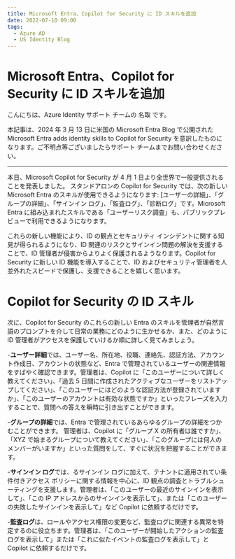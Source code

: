 ```yaml
---
title: Microsoft Entra、Copilot for Security に ID スキルを追加
date: 2022-07-10 09:00
tags:
  - Azure AD
  - US Identity Blog
---
```


# Microsoft Entra、Copilot for Security に ID スキルを追加

こんにちは、Azure Identity サポート チームの 名取 です。

本記事は、2024 年 3 月 13 日に米国の Microsoft Entra Blog で公開された Microsoft Entra adds identity skills to Copilot for Security を意訳したものになります。ご不明点等ございましたらサポート チームまでお問い合わせください。

----

本日、Microsoft Copilot for Security が 4 月 1 日より全世界で一般提供されることを発表しました。 スタンドアロンの Copilot for Security では、次の新しい Microsoft Entra のスキルが使用できるようになります: [ユーザーの詳細」、「グループの詳細」、「サインイン ログ」、「監査ログ」、「診断ログ」です。Microsoft Entra に組み込まれたスキルである「ユーザーリスク調査」も、パブリックプレビューで利用できるようになります。 

これらの新しい機能により、ID の観点とセキュリティ インシデントに関する知見が得られるようになり、ID 関連のリスクとサインイン問題の解決を支援することで、ID 管理者が侵害からよりよく保護されるようなります。Copilot for Security に新しい ID 機能を導入することで、ID およびセキュリティ管理者を人並外れたスピードで保護し、支援できることを嬉しく思います。 

# Copilot for Security の ID スキル

次に、Copilot for Security のこれらの新しい Entra のスキルを管理者が自然言語のプロンプトを介して日常の業務にどのように生かせるか、また、どのように ID 管理者がアクセスを保護していけるか順に詳しく見てみましょう。

  -**ユーザー詳細**では、ユーザー名、所在地、役職、連絡先、認証方法、アカウント作成日、アカウントの状態など、Entra で管理されているユーザーの関連情報をすばやく確認できます。管理者は、Copilot に「このユーザーについて詳しく教えてください」、「過去 5 日間に作成されたアクティブなユーザーをリストアップしてください」、「このユーザーにはどのような認証方法が登録されていますか」、「このユーザーのアカウントは有効な状態ですか」といったフレーズを入力することで、質問への答えを瞬時に引き出すことができます。

  -**グループの詳細**では、Entra で管理されているあらゆるグループの詳細をつかむことができます。 管理者は、Copilot に「グループ X の所有者は誰ですか」、「XYZ で始まるグループについて教えてください」、「このグループには何人のメンバーがいますか」といった質問をして、すぐに状況を把握することができます。
 
  -**サインイン ログ**では、るサインイン ログに加えて、テナントに適用されてい条件付きアクセス ポリシーに関する情報を中心に、ID 観点の調査とトラブルシューティングを支援します。管理者は、「このユーザーの最近のサインインを表示して」、「この IP アドレスからのサインインを表示して」、または「このユーザーの失敗したサインインを表示して」など Copilot に依頼するだけです。

  -**監査ログ**は、ロールやアクセス権限の変更など、監査ログに関連する異常を特定するのに役立ちます。管理者は、「このユーザーが開始したアクションの監査ログを表示して」または「これに似たイベントの監査ログを表示して」と Copilot に依頼するだけです。
